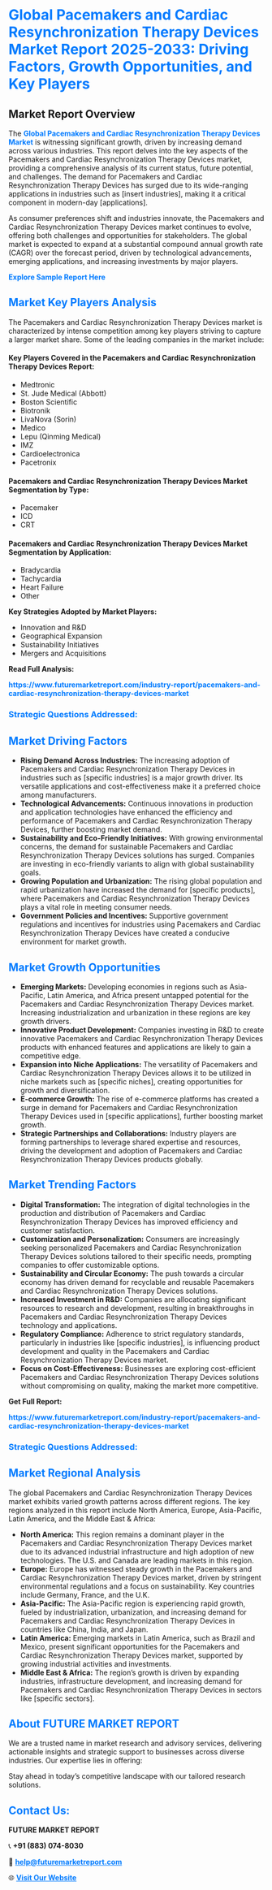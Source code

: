 <h1 style="color: #007BFF;">Global Pacemakers and Cardiac Resynchronization Therapy Devices Market Report 2025-2033: Driving Factors, Growth Opportunities, and Key Players</h1>

<section id="overview">
<h2>Market Report Overview</h2>
<p>The <a href="https://www.futuremarketreport.com/industry-report/pacemakers-and-cardiac-resynchronization-therapy-devices-market" style="color: #007BFF; text-decoration: none;"><strong>Global Pacemakers and Cardiac Resynchronization Therapy Devices Market</strong></a> is witnessing significant growth, driven by increasing demand across various industries. This report delves into the key aspects of the Pacemakers and Cardiac Resynchronization Therapy Devices market, providing a comprehensive analysis of its current status, future potential, and challenges. The demand for Pacemakers and Cardiac Resynchronization Therapy Devices has surged due to its wide-ranging applications in industries such as [insert industries], making it a critical component in modern-day [applications].</p>
<p>As consumer preferences shift and industries innovate, the Pacemakers and Cardiac Resynchronization Therapy Devices market continues to evolve, offering both challenges and opportunities for stakeholders. The global market is expected to expand at a substantial compound annual growth rate (CAGR) over the forecast period, driven by technological advancements, emerging applications, and increasing investments by major players.</p>
</section>

<section id="overview">
<p><a href="https://www.futuremarketreport.com/request-sample/reportId=106270" style="color: #007BFF; text-decoration: none;"><strong>Explore Sample Report Here</strong></a></p>
</section>

<section id="key-players">
<h2 style="color: #007BFF;">Market Key Players Analysis</h2>
<p>The Pacemakers and Cardiac Resynchronization Therapy Devices market is characterized by intense competition among key players striving to capture a larger market share. Some of the leading companies in the market include:</p>
<h4>Key Players Covered in the Pacemakers and Cardiac Resynchronization Therapy Devices Report:</h4>
<ul><li>Medtronic</li><li>St. Jude Medical (Abbott)</li><li>Boston Scientific</li><li>Biotronik</li><li>LivaNova (Sorin)</li><li>Medico</li><li>Lepu (Qinming Medical)</li><li>IMZ</li><li>Cardioelectronica</li><li>Pacetronix</li></ul>
<h4>Pacemakers and Cardiac Resynchronization Therapy Devices Market Segmentation by Type:</h4>
<ul><li>Pacemaker</li><li>ICD</li><li>CRT</li></ul>

<h4>Pacemakers and Cardiac Resynchronization Therapy Devices Market Segmentation by Application:</h4>
<ul><li>Bradycardia</li><li>Tachycardia</li><li>Heart Failure</li><li>Other</li></ul>
<p><strong>Key Strategies Adopted by Market Players:</strong></p>
<ul>
<li>Innovation and R&D</li>
<li>Geographical Expansion</li>
<li>Sustainability Initiatives</li>
<li>Mergers and Acquisitions</li>
</ul>
</section>

<section>
<p><strong>Read Full Analysis: </strong></p><a href="https://www.futuremarketreport.com/industry-report/pacemakers-and-cardiac-resynchronization-therapy-devices-market" style="color: #007BFF; text-decoration: none;"><strong>https://www.futuremarketreport.com/industry-report/pacemakers-and-cardiac-resynchronization-therapy-devices-market</strong></a>
<h3 style="color: #007BFF;">Strategic Questions Addressed:</h3>
</section>

<section id="driving-factors">
<h2 style="color: #007BFF;">Market Driving Factors</h2>
<ul>
<li><strong>Rising Demand Across Industries:</strong> The increasing adoption of Pacemakers and Cardiac Resynchronization Therapy Devices in industries such as [specific industries] is a major growth driver. Its versatile applications and cost-effectiveness make it a preferred choice among manufacturers.</li>
<li><strong>Technological Advancements:</strong> Continuous innovations in production and application technologies have enhanced the efficiency and performance of Pacemakers and Cardiac Resynchronization Therapy Devices, further boosting market demand.</li>
<li><strong>Sustainability and Eco-Friendly Initiatives:</strong> With growing environmental concerns, the demand for sustainable Pacemakers and Cardiac Resynchronization Therapy Devices solutions has surged. Companies are investing in eco-friendly variants to align with global sustainability goals.</li>
<li><strong>Growing Population and Urbanization:</strong> The rising global population and rapid urbanization have increased the demand for [specific products], where Pacemakers and Cardiac Resynchronization Therapy Devices plays a vital role in meeting consumer needs.</li>
<li><strong>Government Policies and Incentives:</strong> Supportive government regulations and incentives for industries using Pacemakers and Cardiac Resynchronization Therapy Devices have created a conducive environment for market growth.</li>
</ul>
</section>

<section id="growth-opportunities">
<h2 style="color: #007BFF;">Market Growth Opportunities</h2>
<ul>
<li><strong>Emerging Markets:</strong> Developing economies in regions such as Asia-Pacific, Latin America, and Africa present untapped potential for the Pacemakers and Cardiac Resynchronization Therapy Devices market. Increasing industrialization and urbanization in these regions are key growth drivers.</li>
<li><strong>Innovative Product Development:</strong> Companies investing in R&D to create innovative Pacemakers and Cardiac Resynchronization Therapy Devices products with enhanced features and applications are likely to gain a competitive edge.</li>
<li><strong>Expansion into Niche Applications:</strong> The versatility of Pacemakers and Cardiac Resynchronization Therapy Devices allows it to be utilized in niche markets such as [specific niches], creating opportunities for growth and diversification.</li>
<li><strong>E-commerce Growth:</strong> The rise of e-commerce platforms has created a surge in demand for Pacemakers and Cardiac Resynchronization Therapy Devices used in [specific applications], further boosting market growth.</li>
<li><strong>Strategic Partnerships and Collaborations:</strong> Industry players are forming partnerships to leverage shared expertise and resources, driving the development and adoption of Pacemakers and Cardiac Resynchronization Therapy Devices products globally.</li>
</ul>
</section>

<section id="trending-factors">
<h2 style="color: #007BFF;">Market Trending Factors</h2>
<ul>
<li><strong>Digital Transformation:</strong> The integration of digital technologies in the production and distribution of Pacemakers and Cardiac Resynchronization Therapy Devices has improved efficiency and customer satisfaction.</li>
<li><strong>Customization and Personalization:</strong> Consumers are increasingly seeking personalized Pacemakers and Cardiac Resynchronization Therapy Devices solutions tailored to their specific needs, prompting companies to offer customizable options.</li>
<li><strong>Sustainability and Circular Economy:</strong> The push towards a circular economy has driven demand for recyclable and reusable Pacemakers and Cardiac Resynchronization Therapy Devices solutions.</li>
<li><strong>Increased Investment in R&D:</strong> Companies are allocating significant resources to research and development, resulting in breakthroughs in Pacemakers and Cardiac Resynchronization Therapy Devices technology and applications.</li>
<li><strong>Regulatory Compliance:</strong> Adherence to strict regulatory standards, particularly in industries like [specific industries], is influencing product development and quality in the Pacemakers and Cardiac Resynchronization Therapy Devices market.</li>
<li><strong>Focus on Cost-Effectiveness:</strong> Businesses are exploring cost-efficient Pacemakers and Cardiac Resynchronization Therapy Devices solutions without compromising on quality, making the market more competitive.</li>
</ul>
</section>

<section>
<p><strong>Get Full Report: </strong></p><a href="https://www.futuremarketreport.com/industry-report/pacemakers-and-cardiac-resynchronization-therapy-devices-market" style="color: #007BFF; text-decoration: none;"><strong>https://www.futuremarketreport.com/industry-report/pacemakers-and-cardiac-resynchronization-therapy-devices-market</strong></a>
<h3 style="color: #007BFF;">Strategic Questions Addressed:</h3>
</section>


<section id="regional-analysis">
<h2 style="color: #007BFF;">Market Regional Analysis</h2>
<p>The global Pacemakers and Cardiac Resynchronization Therapy Devices market exhibits varied growth patterns across different regions. The key regions analyzed in this report include North America, Europe, Asia-Pacific, Latin America, and the Middle East & Africa:</p>
<ul>
<li><strong>North America:</strong> This region remains a dominant player in the Pacemakers and Cardiac Resynchronization Therapy Devices market due to its advanced industrial infrastructure and high adoption of new technologies. The U.S. and Canada are leading markets in this region.</li>
<li><strong>Europe:</strong> Europe has witnessed steady growth in the Pacemakers and Cardiac Resynchronization Therapy Devices market, driven by stringent environmental regulations and a focus on sustainability. Key countries include Germany, France, and the U.K.</li>
<li><strong>Asia-Pacific:</strong> The Asia-Pacific region is experiencing rapid growth, fueled by industrialization, urbanization, and increasing demand for Pacemakers and Cardiac Resynchronization Therapy Devices in countries like China, India, and Japan.</li>
<li><strong>Latin America:</strong> Emerging markets in Latin America, such as Brazil and Mexico, present significant opportunities for the Pacemakers and Cardiac Resynchronization Therapy Devices market, supported by growing industrial activities and investments.</li>
<li><strong>Middle East & Africa:</strong> The region’s growth is driven by expanding industries, infrastructure development, and increasing demand for Pacemakers and Cardiac Resynchronization Therapy Devices in sectors like [specific sectors].</li>
</ul>
</section>

<footer>
<h2 style="color: #007BFF;">About FUTURE MARKET REPORT</h2>
<p>We are a trusted name in market research and advisory services, delivering actionable insights and strategic support to businesses across diverse industries. Our expertise lies in offering:</p>

<p>Stay ahead in today’s competitive landscape with our tailored research solutions.</p>

<h2 style="color: #007BFF;">Contact Us:</h2>
<p><strong>FUTURE MARKET REPORT</strong></p>
<p>📞 <strong>+91 (883) 074-8030</strong></p>
<p>📧 <strong><a href="mailto:help@futuremarketreport.com" style="color: #007BFF;">help@futuremarketreport.com</a></strong></p>
<p>🌐 <strong><a href="https://www.futuremarketreport.com/" style="color: #007BFF;">Visit Our Website</a></strong></p>
</footer>